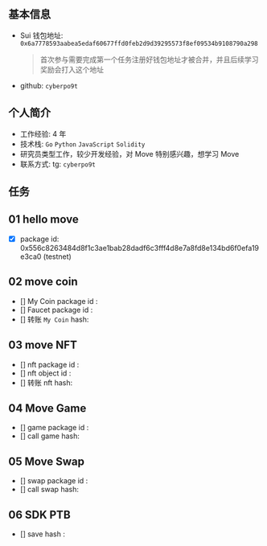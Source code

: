 ## 基本信息

- Sui 钱包地址: `0x6a7778593aabea5edaf60677ffd0feb2d9d39295573f8ef09534b9108790a298`
  > 首次参与需要完成第一个任务注册好钱包地址才被合并，并且后续学习奖励会打入这个地址
- github: `cyberpo9t`

## 个人简介

- 工作经验: 4 年
- 技术栈: `Go` `Python` `JavaScript` `Solidity`
- 研究员类型工作，较少开发经验，对 Move 特别感兴趣，想学习 Move
- 联系方式: tg: `cyberpo9t`

## 任务

## 01 hello move

- [x] package id: 0x556c8263484d8f1c3ae1bab28dadf6c3fff4d8e7a8fd8e134bd6f0efa19e3ca0 (testnet)

## 02 move coin

- [] My Coin package id :
- [] Faucet package id :
- [] 转账 `My Coin` hash:

## 03 move NFT

- [] nft package id :
- [] nft object id :
- [] 转账 nft hash:

## 04 Move Game

- [] game package id :
- [] call game hash:

## 05 Move Swap

- [] swap package id :
- [] call swap hash:

## 06 SDK PTB

- [] save hash :
